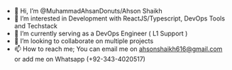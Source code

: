 - 👋 Hi, I’m @MuhammadAhsanDonuts/Ahson Shaikh
- 👀 I’m interested in Development with ReactJS/Typescript, DevOps Tools and Techstack
- 🌱 I’m currently serving as a DevOps Engineer ( L1 Support )
- 💞️ I’m looking to collaborate on multiple projects
- 📫 How to reach me; You can email me on ahsonshaikh616@gmail.com or add me on Whatsapp (+92-343-4020517)

<!---
MuhammadAhsanDonuts/MuhammadAhsanDonuts is a ✨ special ✨ repository because its `README.md` (this file) appears on your GitHub profile.
You can click the Preview link to take a look at your changes.
--->
